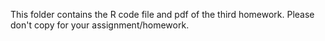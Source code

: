 This folder contains the R code file and pdf of the third homework. Please don't copy for your assignment/homework.

